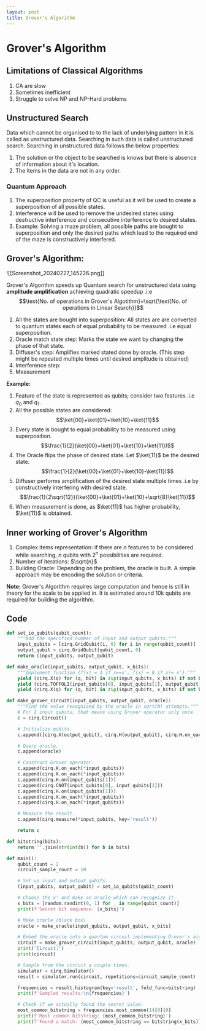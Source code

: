 ```yaml
--- 
layout: post
title: Grover's Algorithm
---
```

# Grover's Algorithm
## Limitations of Classical Algorithms
1. CA are slow
2. Sometimes inefficient
3. Struggle to solve NP and NP-Hard problems

## Unstructured Search
Data which cannot be organised to to the lack of underlying pattern in it is called as unstructured data. Searching in such data is called unstructured search. Searching in unstructured data follows the below properties:
1. The solution or the object to be searched is knows but there is absence of information about it's location.
2. The items in the data are not in any order.

### Quantum Approach
1. The superposition property of QC is useful as it will be used to create a superposition of all possible states.
2. Interference will be used to remove the undesired states using destructive interference and consecutive interference to desired states.
3. Example: Solving a maze problem, all possible paths are bought to superposition and only the desired paths which lead to the required end of the maze is constructively interfered.  

## Grover's Algorithm:
![[Screenshot_20240227_145226.png]]

Grover's Algorithm speeds up Quantum search for unstructured data using **amplitude amplification** achieving quadratic speedup .i.e $$\text{No. of operations in Grover's Algotithm}=\sqrt{\text{No. of operations in Linear Search}}$$
1. All the states are bought into superposition: All states are are converted to quantum states each of equal probability to be measured .i.e equal superposition.
2. Oracle match state step: Marks the state we want by changing the phase of that state.
3. Diffuser's step: Amplifies marked stated done by oracle. (This step might be repeated multiple times until desired amplitude is obtained)
4. Interference step: 
5. Measurement

**Example:**
1. Feature of the state is represented as qubits; consider two features .i.e $q_0$ and $q_1$.
2. All the possible states are considered:
   $$\ket{00}+\ket{01}+\ket{10}+\ket{11}$$
3. Every state is bought to equal probability to be measured using superposition.  $$\frac{1}{2}(\ket{00}+\ket{01}+\ket{10}+\ket{11})$$
4. The Oracle flips the phase of desired state. Let $\ket{11}$ be the desired state. $$\frac{1}{2}(\ket{00}+\ket{01}+\ket{10}-\ket{11})$$
5. Diffuser performs amplification of the desired state multiple times .i.e by constructively interfering with desired state.  $$\frac{1}{2\sqrt{12}}(\ket{00}+\ket{01}+\ket{10}+\sqrt{8}\ket{11})$$
6. When measurement is done, as $\ket{11}$ has higher probability, $\ket{11}$ is obtained.

## Inner working of Grover's Algorithm
1. Complex items representation: if there are *n* features to be considered while searching, *n* qubits with $2^n$ possibilities are required.
2. Number of iterations: $\sqrt{n}$
3. Building Oracle: Depending on the problem, the oracle is built. A simple approach may be encoding the solution or criteria.

**Note:**
Grover's Algorithm requires large computation and hence is still in theory for the scale to be applied in. It is estimated around 10k qubits are required for building the algorithm.

## Code
```python
def set_io_qubits(qubit_count):
    """Add the specified number of input and output qubits."""
    input_qubits = [cirq.GridQubit(i, 0) for i in range(qubit_count)]
    output_qubit = cirq.GridQubit(qubit_count, 0)
    return (input_qubits, output_qubit)
```

```python
def make_oracle(input_qubits, output_qubit, x_bits):
    """Implement function {f(x) = 1 if x==x', f(x) = 0 if x!= x'}."""
    yield (cirq.X(q) for (q, bit) in zip(input_qubits, x_bits) if not bit)
    yield (cirq.TOFFOLI(input_qubits[0], input_qubits[1], output_qubit))
    yield (cirq.X(q) for (q, bit) in zip(input_qubits, x_bits) if not bit)
```

```python
def make_grover_circuit(input_qubits, output_qubit, oracle):
    """Find the value recognized by the oracle in sqrt(N) attempts."""
    # For 2 input qubits, that means using Grover operator only once.
    c = cirq.Circuit()

    # Initialize qubits.
    c.append([cirq.X(output_qubit), cirq.H(output_qubit), cirq.H.on_each(*input_qubits)])

    # Query oracle.
    c.append(oracle)

    # Construct Grover operator.
    c.append(cirq.H.on_each(*input_qubits))
    c.append(cirq.X.on_each(*input_qubits))
    c.append(cirq.H.on(input_qubits[1]))
    c.append(cirq.CNOT(input_qubits[0], input_qubits[1]))
    c.append(cirq.H.on(input_qubits[1]))
    c.append(cirq.X.on_each(*input_qubits))
    c.append(cirq.H.on_each(*input_qubits))

    # Measure the result.
    c.append(cirq.measure(*input_qubits, key='result'))

    return c

def bitstring(bits):
    return ''.join(str(int(b)) for b in bits)

def main():
    qubit_count = 2
    circuit_sample_count = 10

    # Set up input and output qubits.
    (input_qubits, output_qubit) = set_io_qubits(qubit_count)

    # Choose the x' and make an oracle which can recognize it.
    x_bits = [random.randint(0, 1) for _ in range(qubit_count)]
    print(f'Secret bit sequence: {x_bits}')

    # Make oracle (black box)
    oracle = make_oracle(input_qubits, output_qubit, x_bits)

    # Embed the oracle into a quantum circuit implementing Grover's algorithm.
    circuit = make_grover_circuit(input_qubits, output_qubit, oracle)
    print('Circuit:')
    print(circuit)

    # Sample from the circuit a couple times.
    simulator = cirq.Simulator()
    result = simulator.run(circuit, repetitions=circuit_sample_count)

    frequencies = result.histogram(key='result', fold_func=bitstring)
    print(f'Sampled results:\n{frequencies}')

    # Check if we actually found the secret value.
    most_common_bitstring = frequencies.most_common(1)[0][0]
    print(f'Most common bitstring: {most_common_bitstring}')
    print(f'Found a match: {most_common_bitstring == bitstring(x_bits)}')
```